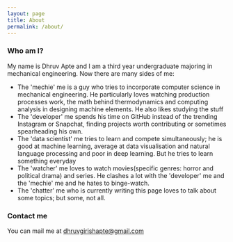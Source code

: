 ```yaml
---
layout: page
title: About
permalink: /about/
---
```


### Who am I?

My name is Dhruv Apte and I am a third year undergraduate majoring in mechanical engineering.
Now there are many sides of me:
- The 'mechie' me is a guy who tries to incorporate computer science in mechanical engineering.
  He particularly loves watching production processes work, the math behind thermodynamics and 
  computing analysis in designing machine elements. He also likes studying the stuff
- The 'developer' me spends his time on GitHub instead of the trending Instagram or Snapchat,
  finding projects worth contributing or sometimes spearheading his own.
- The 'data scientist' me tries to learn and compete simultaneously; he is good at machine 
  learning, average at data visualisation and natural language processing and poor in deep
  learning. But he tries to learn something everyday
- The 'watcher' me loves to watch movies(specific genres: horror and political drama) and
  series. He clashes a lot with the 'developer' me and the 'mechie' me and he hates to 
  binge-watch.
- The 'chatter' me who is currently writing this page loves to talk about some topics;
  but some, not all.

### Contact me

 You can mail me at [dhruvgirishapte@gmail.com](mailto:dhruvgirishapte@gmail.com)
